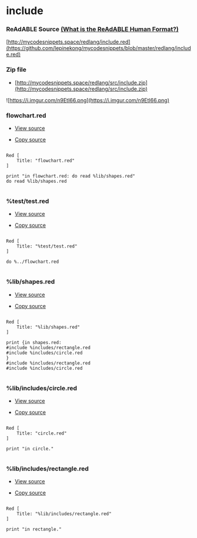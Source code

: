 
# include


### ReAdABLE Source [(What is the ReAdABLE Human Format?)](http://readablehumanformat.com)

[http://mycodesnippets.space/redlang/include.red](https://github.com/lepinekong/mycodesnippets/blob/master/redlang/include.red)


### Zip file

- [http://mycodesnippets.space/redlang/src/include.zip](http://mycodesnippets.space/redlang/src/include.zip)
                        
![https://i.imgur.com/n9EtI66.png](https://i.imgur.com/n9EtI66.png)
                    

### flowchart.red

- [View source](https://github.com/lepinekong/mycodesnippets/blob/master/redlang/src/include/flowchart.red)
                        
- [Copy source](https://raw.githubusercontent.com/lepinekong/mycodesnippets/master/redlang/src/include/flowchart.red)
                        


```red

Red [
    Title: "flowchart.red"
]

print "in flowchart.red: do read %lib/shapes.red"
do read %lib/shapes.red
        
```



### %test/test.red

- [View source](https://github.com/lepinekong/mycodesnippets/blob/master/redlang/src/include/test/test.red)
                        
- [Copy source](https://raw.githubusercontent.com/lepinekong/mycodesnippets/master/redlang/src/include/test/test.red)
                        


```red

Red [
    Title: "%test/test.red"
]

do %../flowchart.red
        
```



### %lib/shapes.red

- [View source](https://github.com/lepinekong/mycodesnippets/blob/master/redlang/src/include/lib/shapes.red)
                        
- [Copy source](https://raw.githubusercontent.com/lepinekong/mycodesnippets/master/redlang/src/include/lib/shapes.red)
                        


```red

Red [
    Title: "%lib/shapes.red"
]

print {in shapes.red:
#include %includes/rectangle.red
#include %includes/circle.red
}
#include %includes/rectangle.red
#include %includes/circle.red
        
```



### %lib/includes/circle.red

- [View source](https://github.com/lepinekong/mycodesnippets/blob/master/redlang/src/include/lib/includes/circle.red)
                        
- [Copy source](https://raw.githubusercontent.com/lepinekong/mycodesnippets/master/redlang/src/include/lib/includes/circle.red)
                        


```red

Red [
    Title: "circle.red"
]

print "in circle."
        
```



### %lib/includes/rectangle.red

- [View source](https://github.com/lepinekong/mycodesnippets/blob/master/redlang/src/include/lib/includes/rectangle.red)
                        
- [Copy source](https://raw.githubusercontent.com/lepinekong/mycodesnippets/master/redlang/src/include/lib/includes/rectangle.red)
                        


```red

Red [
    Title: "%lib/includes/rectangle.red"
]

print "in rectangle."
        
```


